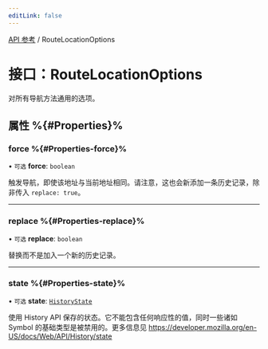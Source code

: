 ```yaml
---
editLink: false
---
```


[API 参考](../index.md) / RouteLocationOptions

# 接口：RouteLocationOptions

对所有导航方法通用的选项。

## 属性 %{#Properties}%

### force %{#Properties-force}%

• `可选` **force**: `boolean`

触发导航，即使该地址与当前地址相同。请注意，这也会新添加一条历史记录，除非传入 `replace: true`。

___

### replace %{#Properties-replace}%

• `可选` **replace**: `boolean`

替换而不是加入一个新的历史记录。

___

### state %{#Properties-state}%

• `可选` **state**: [`HistoryState`](HistoryState.md)

使用 History API 保存的状态。它不能包含任何响应性的值，同时一些诸如 Symbol 的基础类型是被禁用的。更多信息见 https://developer.mozilla.org/en-US/docs/Web/API/History/state
